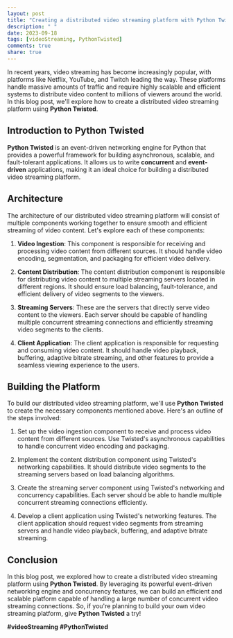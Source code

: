 ```yaml
---
layout: post
title: "Creating a distributed video streaming platform with Python Twisted"
description: " "
date: 2023-09-18
tags: [videoStreaming, PythonTwisted]
comments: true
share: true
---
```


In recent years, video streaming has become increasingly popular, with platforms like Netflix, YouTube, and Twitch leading the way. These platforms handle massive amounts of traffic and require highly scalable and efficient systems to distribute video content to millions of viewers around the world. In this blog post, we'll explore how to create a distributed video streaming platform using **Python Twisted**.

## Introduction to Python Twisted

**Python Twisted** is an event-driven networking engine for Python that provides a powerful framework for building asynchronous, scalable, and fault-tolerant applications. It allows us to write **concurrent** and **event-driven** applications, making it an ideal choice for building a distributed video streaming platform.

## Architecture

The architecture of our distributed video streaming platform will consist of multiple components working together to ensure smooth and efficient streaming of video content. Let's explore each of these components:

1. **Video Ingestion**: This component is responsible for receiving and processing video content from different sources. It should handle video encoding, segmentation, and packaging for efficient video delivery.

2. **Content Distribution**: The content distribution component is responsible for distributing video content to multiple streaming servers located in different regions. It should ensure load balancing, fault-tolerance, and efficient delivery of video segments to the viewers.

3. **Streaming Servers**: These are the servers that directly serve video content to the viewers. Each server should be capable of handling multiple concurrent streaming connections and efficiently streaming video segments to the clients.

4. **Client Application**: The client application is responsible for requesting and consuming video content. It should handle video playback, buffering, adaptive bitrate streaming, and other features to provide a seamless viewing experience to the users.

## Building the Platform

To build our distributed video streaming platform, we'll use **Python Twisted** to create the necessary components mentioned above. Here's an outline of the steps involved:

1. Set up the video ingestion component to receive and process video content from different sources. Use Twisted's asynchronous capabilities to handle concurrent video encoding and packaging.

2. Implement the content distribution component using Twisted's networking capabilities. It should distribute video segments to the streaming servers based on load balancing algorithms.

3. Create the streaming server component using Twisted's networking and concurrency capabilities. Each server should be able to handle multiple concurrent streaming connections efficiently.

4. Develop a client application using Twisted's networking features. The client application should request video segments from streaming servers and handle video playback, buffering, and adaptive bitrate streaming.

## Conclusion

In this blog post, we explored how to create a distributed video streaming platform using **Python Twisted**. By leveraging its powerful event-driven networking engine and concurrency features, we can build an efficient and scalable platform capable of handling a large number of concurrent video streaming connections. So, if you're planning to build your own video streaming platform, give **Python Twisted** a try!

**#videoStreaming** **#PythonTwisted**